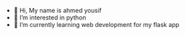 - 👋 Hi, My name is ahmed yousif
- 👀 I’m interested in python
- 🌱 I’m currently learning web development for my flask app
